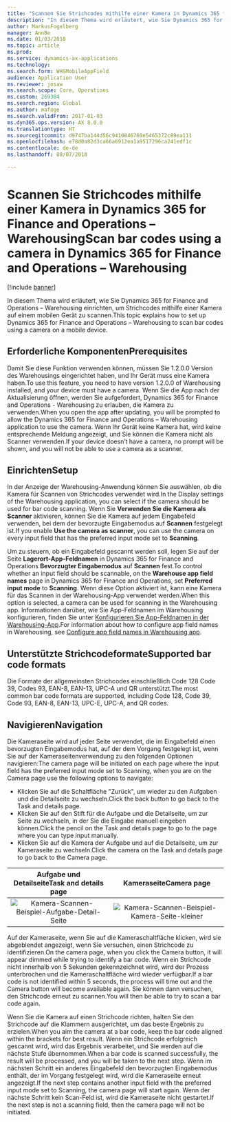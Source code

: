 ```yaml
---
title: "Scannen Sie Strichcodes mithilfe einer Kamera in Dynamics 365 for Finance and Operations – Warehousing"
description: "In diesem Thema wird erläutert, wie Sie Dynamics 365 for Finance and Operations – Warehousing einrichten, um Strichcodes mithilfe einer Kamera auf einem mobilen Gerät zu scannen."
author: MarkusFogelberg
manager: AnnBe
ms.date: 01/03/2018
ms.topic: article
ms.prod: 
ms.service: dynamics-ax-applications
ms.technology: 
ms.search.form: WHSMobileAppField
audience: Application User
ms.reviewer: josaw
ms.search.scope: Core, Operations
ms.custom: 269384
ms.search.region: Global
ms.author: mafoge
ms.search.validFrom: 2017-01-03
ms.dyn365.ops.version: AX 8.0.0
ms.translationtype: HT
ms.sourcegitcommit: d9747ba144d56c9410846769e5465372c89ea111
ms.openlocfilehash: e78d0a82d3ca66a6912ea1a9517296ca241edf1c
ms.contentlocale: de-de
ms.lasthandoff: 08/07/2018

---
```


# <a name="scan-bar-codes-using-a-camera-in-dynamics-365-for-finance-and-operations--warehousing"></a><span data-ttu-id="2425d-103">Scannen Sie Strichcodes mithilfe einer Kamera in Dynamics 365 for Finance and Operations – Warehousing</span><span class="sxs-lookup"><span data-stu-id="2425d-103">Scan bar codes using a camera in Dynamics 365 for Finance and Operations – Warehousing</span></span>

[!include [banner](../includes/banner.md)]

<span data-ttu-id="2425d-104">In diesem Thema wird erläutert, wie Sie Dynamics 365 for Finance and Operations – Warehousing einrichten, um Strichcodes mithilfe einer Kamera auf einem mobilen Gerät zu scannen.</span><span class="sxs-lookup"><span data-stu-id="2425d-104">This topic explains how to set up Dynamics 365 for Finance and Operations – Warehousing to scan bar codes using a camera on a mobile device.</span></span> 

## <a name="prerequisites"></a><span data-ttu-id="2425d-105">Erforderliche Komponenten</span><span class="sxs-lookup"><span data-stu-id="2425d-105">Prerequisites</span></span>
<span data-ttu-id="2425d-106">Damit Sie diese Funktion verwenden können, müssen Sie 1.2.0.0 Version des Warehousings eingerichtet haben, und Ihr Gerät muss eine Kamera haben.</span><span class="sxs-lookup"><span data-stu-id="2425d-106">To use this feature, you need to have version 1.2.0.0 of Warehousing installed, and your device must have a camera.</span></span> <span data-ttu-id="2425d-107">Wenn Sie die App nach der Aktualisierung öffnen, werden Sie aufgefordert, Dynamics 365 for Finance and Operations - Warehousing zu erlauben, die Kamera zu verwenden.</span><span class="sxs-lookup"><span data-stu-id="2425d-107">When you open the app after updating, you will be prompted to allow the Dynamics 365 for Finance and Operations – Warehousing application to use the camera.</span></span> <span data-ttu-id="2425d-108">Wenn Ihr Gerät keine Kamera hat, wird keine entsprechende Meldung angezeigt, und Sie können die Kamera nicht als Scanner verwenden.</span><span class="sxs-lookup"><span data-stu-id="2425d-108">If your device doesn’t have a camera, no prompt will be shown, and you will not be able to use a camera as a scanner.</span></span> 

## <a name="setup"></a><span data-ttu-id="2425d-109">Einrichten</span><span class="sxs-lookup"><span data-stu-id="2425d-109">Setup</span></span>
<span data-ttu-id="2425d-110">In der Anzeige der Warehousing-Anwendung können Sie auswählen, ob die Kamera für Scannen von Strichcodes verwendet wird.</span><span class="sxs-lookup"><span data-stu-id="2425d-110">In the Display settings of the Warehousing application, you can select if the camera should be used for bar code scanning.</span></span> <span data-ttu-id="2425d-111">Wenn Sie **Verwenden Sie die Kamera als Scanner** aktivieren, können Sie die Kamera auf jedem Eingabefeld verwenden, bei dem der bevorzugte Eingabemodus auf **Scannen** festgelegt ist.</span><span class="sxs-lookup"><span data-stu-id="2425d-111">If you enable **Use the camera as scanner**, you can use the camera on every input field that has the preferred input mode set to **Scanning**.</span></span> 

<span data-ttu-id="2425d-112">Um zu steuern, ob ein Eingabefeld gescannt werden soll, legen Sie auf der Seite **Lagerort-App-Feldnamen** in Dynamics 365 for Finance and Operations **Bevorzugter Eingabemodus** auf **Scannen** fest.</span><span class="sxs-lookup"><span data-stu-id="2425d-112">To control whether an input field should be scannable, on the **Warehouse app field names** page in Dynamics 365 for Finance and Operations, set **Preferred input mode** to **Scanning**.</span></span> <span data-ttu-id="2425d-113">Wenn diese Option aktiviert ist, kann eine Kamera für das Scannen in der Warehousing-App verwendet werden.</span><span class="sxs-lookup"><span data-stu-id="2425d-113">When this option is selected, a camera can be used for scanning in the Warehousing app.</span></span> <span data-ttu-id="2425d-114">Informationen darüber, wie Sie App-Feldnamen im Warehousing konfigurieren, finden Sie unter [Konfigurieren Sie App-Feldnamen in der Warehousing-App](https://docs.microsoft.com/en-us/dynamics365/unified-operations/supply-chain/warehousing/configure-app-field-names-priorities-warehouse).</span><span class="sxs-lookup"><span data-stu-id="2425d-114">For information about how to configure app field names in Warehousing, see [Configure app field names in Warehousing app](https://docs.microsoft.com/en-us/dynamics365/unified-operations/supply-chain/warehousing/configure-app-field-names-priorities-warehouse).</span></span>

## <a name="supported-bar-code-formats"></a><span data-ttu-id="2425d-115">Unterstützte Strichcodeformate</span><span class="sxs-lookup"><span data-stu-id="2425d-115">Supported bar code formats</span></span>
<span data-ttu-id="2425d-116">Die Formate der allgemeinsten Strichcodes einschließlich Code 128 Code 39, Codes 93, EAN-8, EAN-13, UPC-A und QR unterstützt.</span><span class="sxs-lookup"><span data-stu-id="2425d-116">The most common bar code formats are supported, including Code 128, Code 39, Code 93, EAN-8, EAN-13, UPC-E, UPC-A, and QR codes.</span></span> 

## <a name="navigation"></a><span data-ttu-id="2425d-117">Navigieren</span><span class="sxs-lookup"><span data-stu-id="2425d-117">Navigation</span></span>
<span data-ttu-id="2425d-118">Die Kameraseite wird auf jeder Seite verwendet, die im Eingabefeld einen bevorzugten Eingabemodus hat, auf der dem Vorgang festgelegt ist, wenn Sie auf der Kameraseitenverwendung zu den folgenden Optionen navigieren:</span><span class="sxs-lookup"><span data-stu-id="2425d-118">The camera page will be initiated on each page where the input field has the preferred input mode set to Scanning, when you are on the Camera page use the following options to navigate:</span></span>
- <span data-ttu-id="2425d-119">Klicken Sie auf die Schaltfläche "Zurück", um wieder zu den Aufgaben und die Detailseite zu wechseln.</span><span class="sxs-lookup"><span data-stu-id="2425d-119">Click the back button to go back to the Task and details page.</span></span> 
- <span data-ttu-id="2425d-120">Klicken Sie auf den Stift für die Aufgabe und die Detailseite, um zur Seite zu wechseln, in der Sie die Eingabe manuell eingeben können.</span><span class="sxs-lookup"><span data-stu-id="2425d-120">Click the pencil on the Task and details page to go to the page where you can type input manually.</span></span>
- <span data-ttu-id="2425d-121">Klicken Sie auf die Kamera der Aufgabe und auf die Detailseite, um zur Kameraseite zu wechseln.</span><span class="sxs-lookup"><span data-stu-id="2425d-121">Click the camera on the Task and details page to go back to the Camera page.</span></span> 

| <span data-ttu-id="2425d-122">Aufgabe und Detailseite</span><span class="sxs-lookup"><span data-stu-id="2425d-122">Task and details page</span></span> | <span data-ttu-id="2425d-123">Kameraseite</span><span class="sxs-lookup"><span data-stu-id="2425d-123">Camera page</span></span> | 
| :---------------------: | :--------------------: |
| ![Kamera-Scannen-Beispiel-Aufgabe-Detail-Seite](./media/camera-scanning-example-task-detail-page50.png)          | ![Kamera-Scannen-Beispiel-Kamera-Seite-kleiner](./media/camera-scanning-example-camera-page50.png)          |

<span data-ttu-id="2425d-126">Auf der Kameraseite, wenn Sie auf die Kameraschaltfläche klicken, wird sie abgeblendet angezeigt, wenn Sie versuchen, einen Strichcode zu identifizieren.</span><span class="sxs-lookup"><span data-stu-id="2425d-126">On the camera page, when you click the Camera button, it will appear dimmed while trying to identify a bar code.</span></span> <span data-ttu-id="2425d-127">Wenn ein Strichcode nicht innerhalb von 5 Sekunden gekennzeichnet wird, wird der Prozess unterbrochen und die Kameraschaltfläche wird wieder verfügbar.</span><span class="sxs-lookup"><span data-stu-id="2425d-127">If a bar code is not identified within 5 seconds, the process will time out and the Camera button will become available again.</span></span> <span data-ttu-id="2425d-128">Sie können dann versuchen, den Strichcode erneut zu scannen.</span><span class="sxs-lookup"><span data-stu-id="2425d-128">You will then be able to try to scan a bar code again.</span></span>

<span data-ttu-id="2425d-129">Wenn Sie die Kamera auf einen Strichcode richten, halten Sie den Strichcode auf die Klammern ausgerichtet, um das beste Ergebnis zu erzielen.</span><span class="sxs-lookup"><span data-stu-id="2425d-129">When you aim the camera at a bar code, keep the bar code aligned within the brackets for best result.</span></span> <span data-ttu-id="2425d-130">Wenn ein Strichcode erfolgreich gescannt wird, wird das Ergebnis verarbeitet, und Sie werden auf die nächste Stufe übernommen.</span><span class="sxs-lookup"><span data-stu-id="2425d-130">When a bar code is scanned successfully, the result will be processed, and you will be taken to the next step.</span></span> <span data-ttu-id="2425d-131">Wenn im nächsten Schritt ein anderes Eingabefeld den bevorzugten Eingabemodus enthält, der im Vorgang festgelegt wird, wird die Kameraseite erneut angezeigt.</span><span class="sxs-lookup"><span data-stu-id="2425d-131">If the next step contains another input field with the preferred input mode set to Scanning, the camera page will start again.</span></span> <span data-ttu-id="2425d-132">Wenn der nächste Schritt kein Scan-Feld ist, wird die Kameraseite nicht gestartet.</span><span class="sxs-lookup"><span data-stu-id="2425d-132">If the next step is not a scanning field, then the camera page will not be initiated.</span></span>


